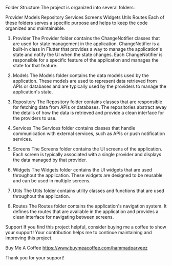 Folder Structure
The project is organized into several folders:

Provider
Models
Repository
Services
Screens
Widgets
Utils
Routes
Each of these folders serves a specific purpose and helps to keep the code organized and maintainable.

1. Provider
The Provider folder contains the ChangeNotifier classes that are used for state management in the application. ChangeNotifier is a built-in class in Flutter that provides a way to manage the application's state and notify the UI when the state changes. Each ChangeNotifier is responsible for a specific feature of the application and manages the state for that feature.

2. Models
The Models folder contains the data models used by the application. These models are used to represent data retrieved from APIs or databases and are typically used by the providers to manage the application's state.

3. Repository
The Repository folder contains classes that are responsible for fetching data from APIs or databases. The repositories abstract away the details of how the data is retrieved and provide a clean interface for the providers to use.

4. Services
The Services folder contains classes that handle communication with external services, such as APIs or push notification services.

5. Screens
The Screens folder contains the UI screens of the application. Each screen is typically associated with a single provider and displays the data managed by that provider.

6. Widgets
The Widgets folder contains the UI widgets that are used throughout the application. These widgets are designed to be reusable and can be used in multiple screens.

7. Utils
The Utils folder contains utility classes and functions that are used throughout the application.

8. Routes
The Routes folder contains the application's navigation system. It defines the routes that are available in the application and provides a clean interface for navigating between screens.

Support
If you find this project helpful, consider buying me a coffee to show your support! Your contribution helps me to continue maintaining and improving this project.

Buy Me A Coffee
https://www.buymeacoffee.com/hammadparveez

Thank you for your support! 
    